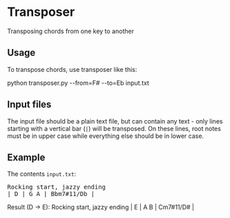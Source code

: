 Transposer
==========

Transposing chords from one key to another

Usage
-----

To transpose chords, use transposer like this:

  python transposer.py --from=F# --to=Eb input.txt

Input files
-----------

The input file should be a plain text file, but can contain any text - only lines starting with a vertical bar (`|`) will be transposed. On these lines, root notes must be in upper case while everything else should be in lower case.

Example
-------
The contents `input.txt`:

<pre>
Rocking start, jazzy ending
| D | G A | Bbm7#11/Db |
</pre

Using `transposer --from=D --to=E input.txt` will produce the result

<pre>
Result (D -> E):
Rocking start, jazzy ending
| E | A B | Cm7#11/D# |
</pre>

